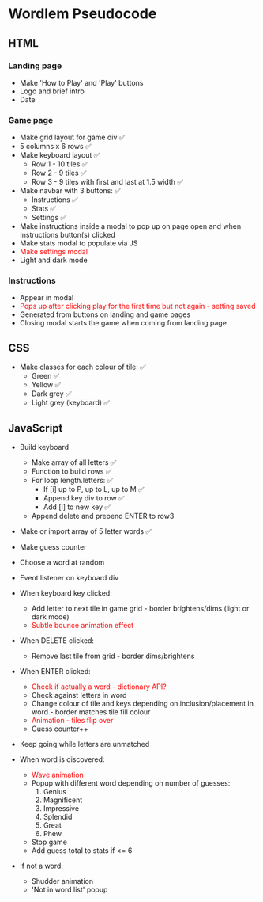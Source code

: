 # Wordlem Pseudocode

## HTML

### Landing page

- Make 'How to Play' and 'Play' buttons
- Logo and brief intro
- Date

### Game page

- Make grid layout for game div ✅
- 5 columns x 6 rows ✅
- Make keyboard layout ✅
  - Row 1 - 10 tiles ✅
  - Row 2 - 9 tiles ✅
  - Row 3 - 9 tiles with first and last at 1.5 width ✅
- Make navbar with 3 buttons: ✅
  - Instructions ✅
  - Stats ✅
  - Settings ✅
- Make instructions inside a modal to pop up on page open and when Instructions button(s) clicked
- Make stats modal to populate via JS
- <span style="color:red">Make settings modal</span>
- Light and dark mode

### Instructions

- Appear in modal
- <span style="color:red">Pops up after clicking play for the first time but not again - setting saved</span>
- Generated from buttons on landing and game pages
- Closing modal starts the game when coming from landing page

## CSS

- Make classes for each colour of tile: ✅
  - Green ✅
  - Yellow ✅
  - Dark grey ✅
  - Light grey (keyboard) ✅

## JavaScript

- Build keyboard
  - Make array of all letters ✅
  - Function to build rows ✅
  - For loop length.letters: ✅
    - If [i] up to P, up to L, up to M ✅
    - Append key div to row ✅
    - Add [i] to new key ✅
  - Append delete and prepend ENTER to row3

- Make or import array of 5 letter words ✅
- Make guess counter
- Choose a word at random
- Event listener on keyboard div
- When keyboard key clicked:
  - Add letter to next tile in game grid - border brightens/dims (light or dark mode)
  - <span style="color:red">Subtle bounce animation effect</span>
- When DELETE clicked:
  - Remove last tile from grid - border dims/brightens
- When ENTER clicked:
  - <span style="color:red">Check if actually a word - dictionary API?</span>
  - Check against letters in word
  - Change colour of tile and keys depending on inclusion/placement in word - border matches tile fill colour
  - <span style="color:red">Animation - tiles flip over</span>
  - Guess counter++
- Keep going while letters are unmatched
- When word is discovered:
  - <span style="color:red">Wave animation</span>
  - Popup with different word depending on number of guesses:
    1. Genius
    2. Magnificent
    3. Impressive
    4. Splendid
    5. Great
    6. Phew
  - Stop game
  - Add guess total to stats if <= 6

- If not a word:
  - Shudder animation
  - 'Not in word list' popup